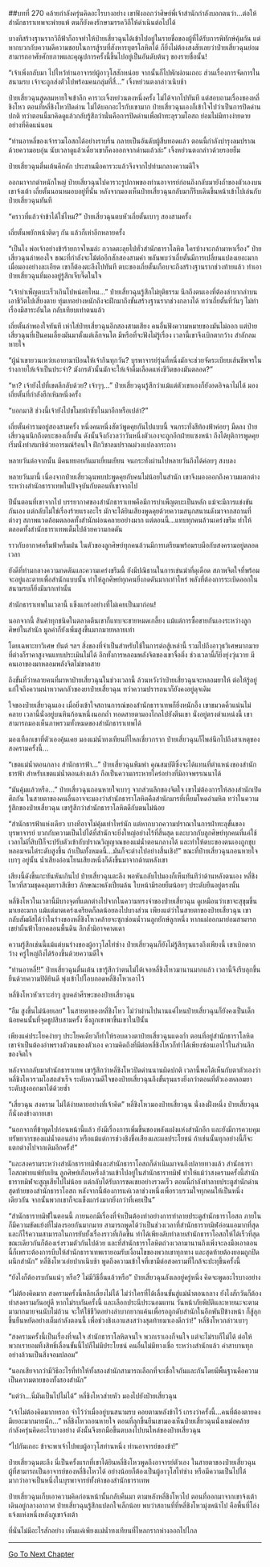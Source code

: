 ##บทที่ 270 คล้ายกำลังครุ่นคิดอะไรบางอย่าง
เขาฟังออกว่าศิษย์พี่เจ้าสำนักกำลังบอกตนว่า...ต่อให้สำนักธาราเทพจะพ่ายแพ้ ตนก็ยังคงรักษามรรควิถีให้ดำเนินต่อไปได้

บางทีสร้างฐานรากวิถีฟ้าก็อาจทำให้ป๋ายเสี่ยวฉุนได้เข้าไปอยู่ในรายชื่อของผู้ที่ได้รับการพิทักษ์คุ้มกัน แต่หากบวกกับความดีความชอบในการสู้รบที่สังหารบุตรโลหิตได้ ก็ยิ่งไม่ต้องสงสัยเลยว่าป๋ายเสี่ยวฉุนย่อมสามารถอาศัยศักยภาพและคุณูปการครั้งนี้ขึ้นไปอยู่เป็นอันดับต้นๆ ของรายชื่อนั้น!

“เจ้าเพิ่งกลับมา ไปไหว้ท่านอาจารย์ผู้อาวุโสสักหน่อย จากนั้นก็ไปพักผ่อนเถอะ ส่วนเรื่องการจัดการในสนามรบ เจ้าจะถูกส่งตัวไปพร้อมคนกลุ่มที่สี่...” เจิ้งหย่วนตงกล่าวเนิบช้า

ป๋ายเสี่ยวฉุนสูดลมหายใจเข้าลึก คารวะเจิ้งหย่วนตงหนึ่งครั้ง ไม่ได้จากไปทันที แต่สอบถามเรื่องของหลี่ชิงโหว ตอนที่หลี่ชิงโหวปิดด่าน ไม่ได้บอกอะไรกับเขามาก ป๋ายเสี่ยวฉุนเองก็เข้าใจไปว่าเป็นการปิดด่านปกติ ทว่าตอนนี้มาคิดดูแล้วกลับรู้สึกว่านั่นคือการปิดด่านเพื่อฝ่าทะลุรวมโอสถ ย่อมไม่มีทางง่ายดายอย่างที่คิดแน่นอน

“ท่านอาหลี่ของเจ้ารวมโอสถได้อย่างราบรื่น กลายเป็นอันดับผู้สืบทอดแล้ว ตอนนี้กำลังบำรุงลมปราณด้วยความอบอุ่น นับเวลาดูแล้วเดี๋ยวเขาก็คงออกจากด่านแล้วล่ะ” เจิ้งหย่วนตงกล่าวด้วยรอยยิ้ม

ป๋ายเสี่ยวฉุนตื่นเต้นคึกคัก ประสานมือคารวะแล้วจึงจากไปท่ามกลางความดีใจ

ออกมาจากตำหนักใหญ่ ป๋ายเสี่ยวฉุนไปคารวะรูปภาพของท่านอาจารย์ก่อนถึงกลับมายังถ้ำของตัวเองบนเขาจ้งเต้า เถี่ยตั้นนอนหมอบอยู่ที่นั่น หลังจากมองเห็นป๋ายเสี่ยวฉุนกลับมาก็รีบเดินขึ้นหน้าเข้าไปเล่นกับป๋ายเสี่ยวฉุนทันที

“คราวที่แล้วจำข้าได้ใช่ไหม?” ป๋ายเสี่ยวฉุนตบหัวเถี่ยตั้นเบาๆ สองสามครั้ง

เถี่ยตั้นพยักหน้าติดๆ กัน แล้วก็เห่าอีกหลายครั้ง

“เป็นไง พ่อเจ้าอย่างข้าร้ายกาจไหมล่ะ กวาดตะลุยไปทั่วสำนักธาราโลหิต ใครบ้างจะกล้ามาหาเรื่อง” ป๋ายเสี่ยวฉุนลำพองใจ ขณะที่กำลังจะโม้ต่ออีกสักสองสามคำ พลันพบว่าเถี่ยตั้นมีการเปลี่ยนแปลงเยอะมาก เมื่อมองอย่างละเอียด เขาก็ต้องตะลึงไปทันที ตบะของเถี่ยตั้นเกือบจะถึงสร้างฐานรากช่วงท้ายแล้ว ทำเอาป๋ายเสี่ยวฉุนที่มองอยู่รู้สึกเจ็บจี๊ดในใจ

“เจ้าบำเพ็ญตบะเร็วเกินไปหน่อยไหม...” ป๋ายเสี่ยวฉุนรู้สึกไม่ยุติธรรม นึกถึงตนเองที่ต้องลำบากลำบน เอาชีวิตไปเสี่ยงตาย ทุ่มเทอย่างหนักถึงจะฝึกมาถึงขั้นสร้างฐานรากช่วงกลางได้ ทว่าเถี่ยตั้นที่วันๆ ไม่ทำเรื่องมีสาระอันใด กลับเทียบเท่าตนแล้ว

เถี่ยตั้นลำพองใจทันที เห่าใส่ป๋ายเสี่ยวฉุนอีกสองสามเสียง คนอื่นฟังความหมายของมันไม่ออก แต่ป๋ายเสี่ยวฉุนที่เป็นคนเลี้ยงมันมาตั้งแต่เล็กจนโต มีหรือที่จะฟังไม่รู้เรื่อง เวลานี้เขาจึงเบิกตากว้าง สำลักลมหายใจ

“ผู้นำเขายวนเหว่ยเอายามาป้อนให้เจ้ากินทุกวัน? บุรพาจารย์รุ่นที่หนึ่งมักจะช่วยจัดระเบียบเส้นชีพจรในร่างกายให้เจ้าเป็นประจำ? มังกรตัวนั้นมักจะให้เจ้าดื่มเลือดแห่งชีวิตของมันตลอด?”

“หา? เจ้ายังไปที่เขตลึกลับด้วย? เจ้าๆๆ...” ป๋ายเสี่ยวฉุนรู้สึกว่าแม้แต่ตัวเขาเองก็ยังอดอิจฉาไม่ได้ มองเถี่ยตั้นที่กำลังฮึกเหิมหนึ่งครั้ง

“บอกมาสิ ช่วงนี้เจ้ายังไปขโมยผ้าซับในมาอีกหรือเปล่า?”

เถี่ยตั้นคำรามอยู่สองสามครั้ง หนึ่งคนหนึ่งสัตว์พูดคุยกันไปแบบนี้ จนกระทั่งสีท้องฟ้าค่อยๆ มืดลง ป๋ายเสี่ยวฉุนนึกถึงตบะของเถี่ยตั้น ดังนั้นจึงกังวลว่าวันหนึ่งตัวเองจะถูกอีกฝ่ายแซงหน้า ถึงได้ยุติการพูดคุย เริ่มนั่งทำสมาธิด้วยอารมณ์ร้อนใจ ฝึกวิชาลมปราณม่วงแปลงกระถาง

หลายวันต่อจากนั้น มีคนทยอยกันมาเยี่ยมเยียน จนกระทั่งผ่านไปหลายวันถึงได้ค่อยๆ สงบลง

หลายวันมานี้ เนื่องจากป๋ายเสี่ยวฉุนพบปะพูดคุยกับคนไม่น้อยในสำนัก เขาจึงมองออกถึงความแตกต่างระหว่างสำนักธาราเทพในปัจจุบันกับตอนที่เขาจากไป

ปีนั้นตอนที่เขาจากไป บรรยากาศของสำนักธาราเทพคือมีการบำเพ็ญตบะเป็นหลัก แม้จะมีการแข่งขันกันเอง แต่กลับไม่ใช่เรื่องร้ายแรงอะไร มักจะได้ยินเสียงพูดคุยด้วยความสนุกสนานดังมาจากสถานที่ต่างๆ สภาพแวดล้อมตลอดทั้งสำนักผ่อนคลายอย่างมาก แต่ตอนนี้...แทบทุกคนล้วนเคร่งขรึม ทำให้ตลอดทั้งสำนักธาราเทพเต็มไปด้วยความกดดัน

ราวกับอากาศครึ้มฟ้าครึ้มฝน ในตัวของลูกศิษย์ทุกคนล้วนมีการเตรียมพร้อมรบมือกับสงครามอยู่ตลอดเวลา

ยังดีที่ท่ามกลางความกดดันและความเคร่งขรึมนี้ ยังมีปณิธานในการเข่นฆ่าที่ดุเดือด สภาพจิตใจที่พร้อมจะอยู่และตายเพื่อสำนักแบบนั้น ทำให้ลูกศิษย์ทุกคนยิ่งกดดันมากเท่าไหร่ พลังที่ต้องการระเบิดออกในสนามรบก็ยิ่งมีมากเท่านั้น

สำนักธาราเทพในเวลานี้ แข็งแกร่งอย่างที่ไม่เคยเป็นมาก่อน!

นอกจากนี้ สินค้าทุกชนิดในตลาดตีนเขาก็แทบจะขายหมดเกลี้ยง แม้แต่การซื้อขายกันเองระหว่างลูกศิษย์ในสำนัก มูลค่าก็ยังเพิ่มสูงขึ้นมากมายหลายเท่า

โดยเฉพาะยาวิเศษ ยันต์ ฯลฯ สิ่งของที่จำเป็นสำหรับใช้ในการต่อสู้เหล่านี้ รวมไปถึงอาวุธวิเศษมากมายที่ต่างก็ราคาสูงจนแทบประเมินไม่ได้ อีกทั้งการหลอมพลังจิตของเขาจื่อติ่ง ช่วงเวลานี้ก็ยิ่งยุ่งวุ่นวาย มีคนเอาของมาหลอมพลังจิตไม่ขาดสาย

ถึงขั้นที่ว่าหลายคนที่มาหาป๋ายเสี่ยวฉุนในช่วงเวลานี้ ล้วนหวังว่าป๋ายเสี่ยวฉุนจะหลอมยาให้ ต่อให้รู้อยู่แก่ใจถึงความน่าหวาดกลัวของยาป๋ายเสี่ยวฉุน ทว่าความปรารถนาก็ยังคงอยู่ดุจเดิม

ใจของป๋ายเสี่ยวฉุนเอง เมื่อยิ่งเข้าใจสถานการณ์ของสำนักธาราเทพก็ยิ่งหนักอึ้ง เขาขมวดคิ้วแน่นไม่คลาย เวลานี้นั่งอยู่บนหินก้อนหนึ่งนอกถ้ำ ทอดสายตามองไกลไปยังตีนเขา นั่งอยู่ตรงตำแหน่งนี้ เขาสามารถมองเห็นภาพรวมทั้งหมดของสำนักธาราเทพได้

มองเทือกเขาที่ตัวเองคุ้นเคย มองแม่น้ำทงเทียนที่ไหลเชี่ยวกราก ป๋ายเสี่ยวฉุนก็ไพล่นึกไปถึงสาเหตุของสงครามครั้งนี้...

“เขตแม่น้ำตอนกลาง สำนักธารฟ้า...” ป๋ายเสี่ยวฉุนพึมพำ คุณสมบัติซึ่งจะได้แทนที่ตำแหน่งของสำนักธารฟ้า สำหรับเขตแม่น้ำตอนล่างแล้ว ถือเป็นความกระหายใคร่อย่างที่มิอาจพรรณนาได้

“มันคุ้มแล้วหรือ...” ป๋ายเสี่ยวฉุนถอนหายใจเบาๆ จากส่วนลึกของจิตใจ เขาไม่ต้องการให้สองสำนักเปิดศึกกัน ในสายตาของคนอื่นอาจจะมองว่าสำนักธาราโลหิตคือสำนักมารที่เหี้ยมโหดอำมหิต ทว่าในความรู้สึกของป๋ายเสี่ยวฉุน เขารู้สึกว่าสำนักธาราโลหิตดีกับตนไม่น้อย

“สำนักธารฟ้าแห่งเดียว บางทีอาจไม่คุ้มเท่าไหร่นัก แต่หากบวกความปราณาในการฝ่าทะลุขั้นของบุรพาจารย์ บวกกับความเป็นไปได้ที่สำนักจะยิ่งใหญ่อย่างไร้ที่สิ้นสุด และบวกกับลูกศิษย์ทุกคนที่แค่ใช้เวลาไม่กี่สิบปีก็จะปรับตัวเข้ากับปราณวิญญาณของแม่น้ำตอนกลางได้ และทำให้ตบะของตนเองถูกชุบหลอมจนไต่ระดับสูงขึ้น ถ้าเป็นทั้งหมดนี้...มันก็จะต่างไปอย่างสิ้นเชิง!” ขณะที่ป๋ายเสี่ยวฉุนถอนหายใจเบาๆ อยู่นั้น น้ำเสียงอ่อนโยนเสียงหนึ่งก็ดังขึ้นมาจากด้านหลังเขา

เสียงนี้ดังขึ้นกะทันหันเกินไป ป๋ายเสี่ยวฉุนตะลึง พอหันกลับไปมองก็เห็นทันทีว่าด้านหลังตนเอง หลี่ชิงโหวที่สวมชุดคลุมยาวสีเขียว ลักษณะพลังเปี่ยมล้น ใบหน้ามีรอยยิ้มน้อยๆ ประดับยืนอยู่ตรงนั้น

หลี่ชิงโหวในเวลานี้มีบางจุดที่แตกต่างไปจากในความทรงจำของป๋ายเสี่ยวฉุน ดูเหมือนว่าเขาจะสุขุมขึ้นมาเยอะมาก แม้แต่มาดเคร่งเครียดก็ลดน้อยลงไปบางส่วน เพียงแต่ว่าในสายตาของป๋ายเสี่ยวฉุน เขากลับสัมผัสได้ว่าในร่างของหลี่ชิงโหวคล้ายจะซุกซ่อนน้ำวนลูกยักษ์ลูกหนึ่ง หากแผ่ออกมาย่อมสามารถเขย่าผืนฟ้าโยกคลอนพื้นดิน ลึกล้ำมิอาจคาดเดา

ความรู้สึกเช่นนี้แม้แต่บนร่างของผู้อาวุโสไท่ซ่าง ป๋ายเสี่ยวฉุนก็ยังไม่รู้สึกรุนแรงถึงเพียงนี้ เขาเบิกตากว้าง ครู่ใหญ่ถึงได้ร้องขึ้นด้วยความดีใจ

“ท่านอาหลี่!!” ป๋ายเสี่ยวฉุนตื่นเต้น เขารู้สึกว่าตนไม่ได้เจอหลี่ชิงโหวมานานมากแล้ว เวลานี้จึงรีบลุกขึ้นยืนด้วยความปิติยินดี พุ่งเข้าไปโอบกอดหลี่ชิงโหวเอาไว้

หลี่ชิงโหวหัวเราะฮ่าๆ ลูบคลำศีรษะของป๋ายเสี่ยวฉุน

“อืม สูงขึ้นไม่น้อยเลย” ในสายตาของหลี่ชิงโหว ไม่ว่าผ่านไปนานแค่ไหนป๋ายเสี่ยวฉุนก็ยังคงเป็นเด็กน้อยคนนั้นที่จุดธูปสิบสามครั้ง ซึ่งถูกเขาพาขึ้นเขาในปีนั้น

เพียงแค่ประโยคง่ายๆ ประโยคเดียวก็ทำให้รอบดวงตาป๋ายเสี่ยวฉุนแดงก่ำ ตอนที่อยู่สำนักธาราโลหิต เขาจำเป็นต้องอำพรางตัวตนของตัวเอง ความคิดถึงที่มีต่อหลี่ชิงโหวก็ทำได้เพียงซ่อนเอาไว้ในส่วนลึกของจิตใจ

หลังจากกลับมาสำนักธาราเทพ เขารู้สึกว่าหลี่ชิงโหวปิดด่านนานผิดปกติ เวลานี้พอได้เห็นกับตาตัวเองว่าหลี่ชิงโหวรวมโอสถสำเร็จ ระดับความดีใจของป๋ายเสี่ยวฉุนถึงขั้นรุนแรงยิ่งกว่าตอนที่ตัวเองหลอมยาระดับสูงออกมาได้ด้วยซ้ำ

“เสี่ยวฉุน สงคราม ไม่ได้ง่ายดายอย่างที่เจ้าคิด” หลี่ชิงโหวมองป๋ายเสี่ยวฉุน นั่งลงฝั่งหนึ่ง ป๋ายเสี่ยวฉุนก็นั่งลงข้างกายเขา

“นอกจากที่ข้าพูดไปก่อนหน้านี้แล้ว ยังมีเรื่องการเพิ่มขึ้นของพลังแฝงแห่งสำนักอีก และยังมีการควบคุมทรัพยากรของแม่น้ำตอนล่าง หรือแม้แต่การช่วงชิงชื่อเสียงและผลประโยชน์ ถ้าเช่นนั้นทุกอย่างนี้ก็จะแตกต่างไปจากเดิมอีกครั้ง!”

“และสงครามระหว่างสำนักธาราทมิฬและสำนักธาราโอสถก็ดำเนินมาจนถึงปลายทางแล้ว สำนักธาราโอสถพ่ายแพ้ยับเยิน ลูกศิษย์เกือบครึ่งล้วนเข้าไปอยู่ในสำนักธาราทมิฬ ทำให้แม้ว่าสงครามครั้งนี้สำนักธาราทมิฬจะสูญเสียไปไม่น้อย แต่กลับได้รับการชดเชยอย่างรวดเร็ว ตอนนี้กำลังทำลายประตูสำนักด่านสุดท้ายของสำนักธาราโอสถ หลังจากนี้ต้องการแค่เวลาช่วงหนึ่งเพื่อรวบรวมใจทุกคนให้เป็นหนึ่งเดียวกัน จากนั้นพวกเขาก็จะแข็งแกร่งมากยิ่งกว่าที่เคยเป็น”

“สำนักธาราทมิฬในตอนนี้ ภายนอกมีเรื่องที่จำเป็นต้องทำอย่างการทำลายประตูสำนักธาราโอสถ ภายในก็มีความขัดแย้งที่ไม่ลงรอยกันมากมาย สามารถพูดได้ว่าเป็นช่วงเวลาที่สำนักธาราทมิฬอ่อนแอมากที่สุด และก็ไร้ความสามารถในการยับยั้งเรื่องราวที่เกิดขึ้น ทำได้เพียงดับทำลายสำนักธาราโอสถให้ได้เร็วที่สุด ขณะเดียวกันก็ต้องเร่งรวมตัวกันไปด้วย และที่สำนักธาราโลหิตถ่วงเวลามานานถึงเพิ่งจะลงมือเอาตอนนี้ก็เพราะต้องการบีบให้สำนักธาราเทพเรายอมรับเงื่อนไขของพวกเขาทุกทาง และสุดท้ายต้องยอมถูกปิดผนึกสำนัก” หลี่ชิงโหวเอ่ยปากเนิบช้า พูดถึงความเข้าใจที่เขามีต่อสงครามที่ใกล้จะปะทุขึ้นครั้งนี้

“ยังไงก็ต้องรบกันแน่ๆ หรือ? ไม่มีวิธีอื่นแล้วหรือ” ป๋ายเสี่ยวฉุนลังเลอยู่ครู่หนึ่ง คิดจะพูดอะไรบางอย่าง

“ไม่ต้องคิดมาก สงครามครั้งนี้หลีกเลี่ยงไม่ได้ ไม่ว่าใครที่ได้เลื่อนขั้นสู่แม่น้ำตอนกลาง ยังไงสักวันก็ต้องทำสงครามกันอยู่ดี หากไม่รบกันครั้งนี้ และเลือกประนีประนอมแทน วันหน้าภัยพิบัติและหายนะจะตามมามากมายจนนับไม่ถ้วน จะให้ใช้ชีวิตอย่างลำบากยากแค้นเพื่อรอถูกดับสำนักในอีกพันปีข้างหน้า ก็สู้ลุกขึ้นยืนหยัดอย่างเต็มกำลังตอนนี้ เพื่อช่วงชิงเอาแสงสว่างสุดท้ายมาเองดีกว่า!” หลี่ชิงโหวกล่าวเบาๆ

“สงครามครั้งนี้เป็นเรื่องที่จนใจ สำนักธาราโลหิตจนใจ พวกเราเองก็จนใจ แต่จะไม่รบก็ไม่ได้ ต่อให้พวกเรายอมทิ้งสิทธิ์เลื่อนขั้นนี้ไปก็ไม่มีประโยชน์ คนอื่นไม่มีทางเชื่อ ระหว่างสำนักแล้ว คำสาบานทุกอย่างล้วนเป็นสิ่งจอมปลอม”

“นอกเสียจากว่ามีวิธีอะไรที่ทำให้ทั้งสองสำนักสามารถเลือกที่จะเชื่อใจกันและกันโดยมีพื้นฐานคือความเป็นความตายของทั้งสองสำนัก”

“แต่ว่า...นี่มันเป็นไปไม่ได้” หลี่ชิงโหวส่ายหัว มองไปยังป๋ายเสี่ยวฉุน

“เจ้าไม่ต้องคิดมากหรอก จำไว้ว่าเมื่ออยู่บนสนามรบ คอยตามหลังข้าไว้ เกรงว่าครั้งนี้...คนที่ต้องตายคงมีเยอะมากมายนัก...” หลี่ชิงโหวถอนหายใจ ตอนที่ลุกขึ้นยืนเขามองเห็นป๋ายเสี่ยวฉุนนั่งเหม่อคล้ายกำลังครุ่นคิดอะไรบางอย่าง ดังนั้นจึงยกมือขึ้นตบลงไปบนไหล่ของป๋ายเสี่ยวฉุน

“ไปกันเถอะ ข้าจะพาเจ้าไปพบผู้อาวุโสท่านหนึ่ง ท่านอาจารย์ของข้า!”

ป๋ายเสี่ยวฉุนตะลึง นี่เป็นครั้งแรกที่เขาได้ยินหลี่ชิงโหวพูดถึงอาจารย์ตัวเอง ในสายตาของป๋ายเสี่ยวฉุน ผู้ที่สามารถเป็นอาจารย์ของหลี่ชิงโหวได้ อย่างน้อยก็ต้องเป็นผู้อาวุโสไท่ซ่าง หรือมีความเป็นไปได้มากว่าอาจเป็นหนึ่งในบุรพาจารย์ทั้งห้าของสำนักธาราเทพ

ป๋ายเสี่ยวฉุนเก็บเอาความคิดก่อนหน้านั้นกลับคืนมา ตามหลังหลี่ชิงโหวไป ตอนที่ออกมาจากเขาจ้งเต้า เดินอยู่กลางอากาศ ป๋ายเสี่ยวฉุนรู้สึกแปลกใจเล็กน้อย พบว่าสถานที่ที่หลี่ชิงโหวมุ่งหน้าไป คือพื้นที่โล่งแจ้งแห่งหนึ่งหลังภูเขาจ้งเต้า

ที่นั่นไม่มีอะไรสักอย่าง เห็นแค่เพียงแม่น้ำทงเทียนที่ไหลกรากห่างออกไปไกล


------


[Go To Next Chapter]( ./88.md)